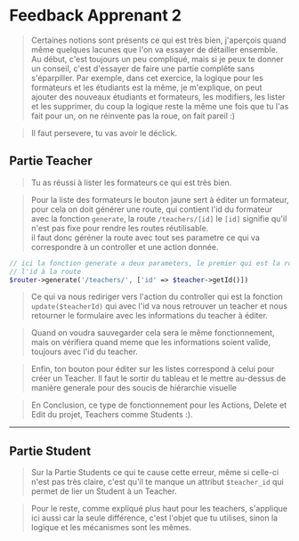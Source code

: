 # Feedback Apprenant 2

> Certaines notions sont présents ce qui est très bien, j'aperçois quand même quelques lacunes que l'on va essayer
> de détailler ensemble. Au début, c'est toujours un peu compliqué, mais si je peux te donner un conseil, c'est d'essayer de faire
> une partie complête sans s'éparpiller. Par exemple, dans cet exercice, la logique pour les formateurs et les étudiants est la même,
> je m'explique, on peut ajouter des nouveaux étudiants et formateurs, les modifiers, les lister et les supprimer, du coup la logique reste la même
> une fois que tu l'as fait pour un, on ne réinvente pas la roue, on fait pareil :)

> Il faut persevere, tu vas avoir le déclick. 

## Partie Teacher

> Tu as réussi à lister les formateurs ce qui est très bien.

> Pour la liste des formateurs le bouton jaune sert à éditer un formateur, pour cela on doit générer une route, qui contient l'id du formateur
> avec la fonction `generate`, la route `/teachers/[id]` le `[id]` signifie qu'il n'est pas fixe pour rendre les routes réutilisable.
> <br />
> il faut donc géréner la route avec tout ses parametre ce qui va correspondre à un controller et une action donnée.
> 
```php
// ici la fonction generate a deux parameters, le premier qui est la route en question et le second qui est optionnel et qui permet d'ajouter 
// l'id à la route
$router->generate('/teachers/', ['id' => $teacher->getId()])
```

> Ce qui va nous rediriger vers l'action du controller qui est la fonction `update($teacherId)` qui avec l'id va nous retrouver un teacher
> et nous retourner le formulaire avec les informations du teacher à éditer.

> Quand on voudra sauvegarder cela sera le même fonctionnement, mais on vérifiera quand meme que les informations soient valide, toujours avec l'id
> du teacher.

> Enfin, ton bouton pour éditer sur les listes correspond à celui pour créer un Teacher. Il faut le sortir du tableau et le mettre au-dessus de manière generale
> pour des soucis de hiérarchie visuelle 


> En Conclusion, ce type de fonctionnement pour les Actions, Delete et Edit du projet, Teachers comme Students :).

<hr />

## Partie Student

> Sur la Partie Students ce qui te cause cette erreur, même si celle-ci n'est pas très claire, c'est qu'il te manque un attribut `$teacher_id`
> qui permet de lier un Student à un Teacher.

> Pour le reste, comme expliqué plus haut pour les teachers, s'applique ici aussi car la seule différence, c'est l'objet que tu utilises, sinon la 
> logique et les mécanismes sont les mêmes.
 

  
